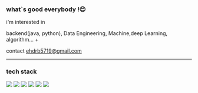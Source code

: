 ### what`s good everybody !😊 


i'm interested in 

backend(java, python), Data Engineering, Machine,deep Learning, algorithm... +

contact ehdrb5719@gmail.com

---------------------------
### tech stack

<img src="https://img.shields.io/badge/Python-orange?style=plastic&logo=Python&logoColor=#3776AB"/> <img src="https://img.shields.io/badge/Docker-blue?style=plastic&logo=Docker&logoColor=white"/> <img src="https://img.shields.io/badge/Apache Airflow-orange?style=plastic&logo=Apache Airflow&logoColor=#37aba1"/> <img src="https://img.shields.io/badge/Apache Kafka-orange?style=plastic&logo=Apache Kafka&logoColor=#8037ab"/> <img src="https://img.shields.io/badge/Mysql-blue?style=plastic&logo=Mysql&logoColor=white"/> <img src="https://img.shields.io/badge/Keras-red?style=plastic&logo=Keras&logoColor=white"/>


